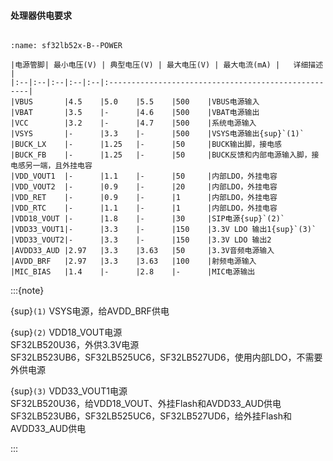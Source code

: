 #### 处理器供电要求

```{table} 电源供电要求

:name: sf32lb52x-B--POWER

|电源管脚| 最小电压(V) | 典型电压(V) | 最大电压(V) | 最大电流(mA) |   详细描述 |
|:--|:--|:--|:--|:--|:----------------------------------------------------|
|VBUS       |4.5    |5.0    |5.5    |500    |VBUS电源输入 
|VBAT       |3.5    |-      |4.6    |500    |VBAT电源输出
|VCC        |3.2    |-      |4.7    |500    |系统电源输入
|VSYS       |-      |3.3    |-      |500    |VSYS电源输出{sup}`(1)`   
|BUCK_LX    |-      |1.25   |-      |50     |BUCK输出脚，接电感 
|BUCK_FB    |-      |1.25   |-      |50     |BUCK反馈和内部电源输入脚，接电感另一端，且外挂电容 
|VDD_VOUT1  |-      |1.1    |-      |50     |内部LDO，外挂电容 
|VDD_VOUT2  |-      |0.9    |-      |20     |内部LDO，外挂电容 
|VDD_RET    |-      |0.9    |-      |1      |内部LDO，外挂电容 
|VDD_RTC    |-      |1.1    |-      |1      |内部LDO，外挂电容 
|VDD18_VOUT |-      |1.8    |-      |30     |SIP电源{sup}`(2)` 
|VDD33_VOUT1|-      |3.3    |-      |150    |3.3V LDO 输出1{sup}`(3)`
|VDD33_VOUT2|-      |3.3    |-      |150    |3.3V LDO 输出2
|AVDD33_AUD |2.97   |3.3    |3.63   |50     |3.3V音频电源输入 
|AVDD_BRF   |2.97   |3.3    |3.63   |100    |射频电源输入 
|MIC_BIAS   |1.4    |-      |2.8    |-      |MIC电源输出 

```
:::{note}

{sup}`(1)` VSYS电源，给AVDD_BRF供电 

{sup}`(2)` VDD18_VOUT电源 \
SF32LB520U36，外供3.3V电源 \
SF32LB523UB6，SF32LB525UC6，SF32LB527UD6，使用内部LDO，不需要外供电源 

{sup}`(3)` VDD33_VOUT1电源 \
SF32LB520U36，给VDD18_VOUT、外挂Flash和AVDD33_AUD供电 \
SF32LB523UB6，SF32LB525UC6，SF32LB527UD6，给外挂Flash和AVDD33_AUD供电

:::
